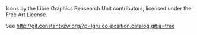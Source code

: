 Icons by the Libre Graphics Reasearch Unit contributors, licensed under the
Free Art License.

See <http://git.constantvzw.org/?p=lgru.co-position.catalog.git;a=tree>
